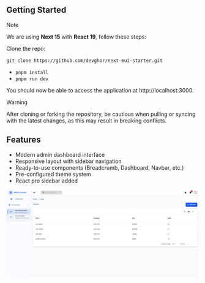 ## Getting Started

> [!NOTE]  
> We are using **Next 15** with **React 19**, follow these steps:

Clone the repo:

```
git clone https://github.com/devghor/next-mui-starter.git
```

- `pnpm install`
- `pnpm run dev`

You should now be able to access the application at http://localhost:3000.

> [!WARNING]
> After cloning or forking the repository, be cautious when pulling or syncing with the latest changes, as this may result in breaking conflicts.

## Features

- Modern admin dashboard interface
- Responsive layout with sidebar navigation
- Ready-to-use components (Breadcrumb, Dashboard, Navbar, etc.)
- Pre-configured theme system
- React pro sidebar added

![Admin Dashboard Screenshot](docs/Screenshot.png)
